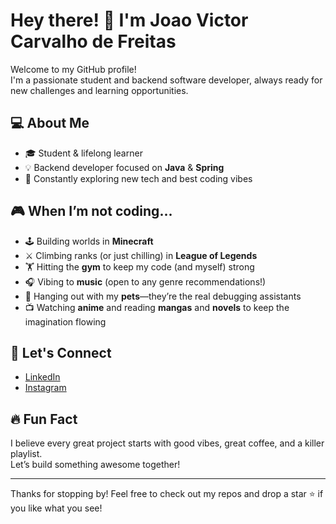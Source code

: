 # Hey there! 👋 I'm Joao Victor Carvalho de Freitas

Welcome to my GitHub profile!  
I'm a passionate student and backend software developer, always ready for new challenges and learning opportunities.

## 💻 About Me

- 🎓 Student & lifelong learner  
- 💡 Backend developer focused on **Java** & **Spring**
- 🌱 Constantly exploring new tech and best coding vibes

## 🎮 When I’m not coding...

- 🕹️ Building worlds in **Minecraft**
- ⚔️ Climbing ranks (or just chilling) in **League of Legends**
- 🏋️ Hitting the **gym** to keep my code (and myself) strong
- 🎧 Vibing to **music** (open to any genre recommendations!)
- 🐾 Hanging out with my **pets**—they’re the real debugging assistants
- 📺 Watching **anime** and reading **mangas** and **novels** to keep the imagination flowing

## 🚀 Let's Connect

- [LinkedIn](https://www.linkedin.com/in/joao-victor-carvalho-de-freitas/)
- [Instagram](https://www.instagram.com/jventediado/)

## 🔥 Fun Fact

I believe every great project starts with good vibes, great coffee, and a killer playlist.  
Let’s build something awesome together!

---

Thanks for stopping by! Feel free to check out my repos and drop a star ⭐ if you like what you see!
